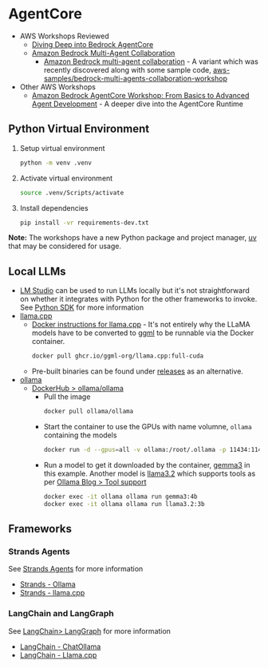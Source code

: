 # AgentCore

* AWS Workshops Reviewed
  * [Diving Deep into Bedrock AgentCore](diving-deep-into-bedrock-agentcore.md)
  * [Amazon Bedrock Multi-Agent Collaboration](bedrock-multi-agent-collaboration.md)
    * [Amazon Bedrock multi-agent collaboration](https://catalog.us-east-1.prod.workshops.aws/workshops/1031afa5-be84-4a6a-9886-4e19ce67b9c2/en-US) - A variant which was recently discovered along with some sample code, [aws-samples/bedrock-multi-agents-collaboration-workshop](https://github.com/aws-samples/bedrock-multi-agents-collaboration-workshop)
* Other AWS Workshops
  * [Amazon Bedrock AgentCore Workshop: From Basics to Advanced Agent Development](https://catalog.us-east-1.prod.workshops.aws/workshops/abd92795-9a36-4e63-a115-ad04f483248c/en-US) - A deeper dive into the AgentCore Runtime

## Python Virtual Environment

1. Setup virtual environment
    ```bash
    python -m venv .venv
    ```
2. Activate virtual environment
    ```bash
    source .venv/Scripts/activate
    ```
3. Install dependencies
    ```bash
    pip install -vr requirements-dev.txt
    ```

**Note:** The workshops have a new Python package and project manager, [uv](https://docs.astral.sh/uv/) that may be considered for usage.

## Local LLMs

* [LM Studio](https://lmstudio.ai/) can be used to run LLMs locally but it's not straightforward on whether it integrates with Python for the other frameworks to invoke. See [Python SDK](https://lmstudio.ai/docs/python) for more information
* [llama.cpp](https://github.com/ggml-org/llama.cpp)
  * [Docker instructions for llama.cpp](https://github.com/ggml-org/llama.cpp/blob/master/docs/docker.md) - It's not entirely why the LLaMA models have to be converted to [ggml](https://huggingface.co/blog/introduction-to-ggml) to be runnable via the Docker container.
    ```bash
    docker pull ghcr.io/ggml-org/llama.cpp:full-cuda
    ```
  * Pre-built binaries can be found under [releases](https://github.com/ggml-org/llama.cpp/releases) as an alternative.
* [ollama](https://ollama.com/)
  * [DockerHub > ollama/ollama](https://hub.docker.com/r/ollama/ollama)
    * Pull the image
        ```bash
        docker pull ollama/ollama
        ```
    * Start the container to use the GPUs with name volumne, `ollama` containing the models
        ```bash
        docker run -d --gpus=all -v ollama:/root/.ollama -p 11434:11434 --name ollama ollama/ollama
        ```
    * Run a model to get it downloaded by the container, [gemma3](https://ollama.com/library/gemma3) in this example. Another model is [llama3.2](https://ollama.com/library/llama3.2) which supports tools as per [Ollama Blog > Tool support](https://ollama.com/blog/tool-support)
        ```bash
        docker exec -it ollama ollama run gemma3:4b
        docker exec -it ollama ollama run llama3.2:3b
        ```

## Frameworks

### Strands Agents

See [Strands Agents](https://strandsagents.com/) for more information
* [Strands - Ollama](https://strandsagents.com/latest/documentation/docs/user-guide/concepts/model-providers/ollama/)
* [Strands - llama.cpp](https://strandsagents.com/latest/documentation/docs/user-guide/concepts/model-providers/llamacpp/)

### LangChain and LangGraph

See [LangChain> LangGraph](https://www.langchain.com/langgraph) for more information
* [LangChain - ChatOllama](https://python.langchain.com/docs/integrations/chat/ollama/)
* [LangChain - Llama.cpp](https://python.langchain.com/docs/integrations/chat/llamacpp/)
